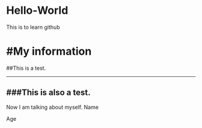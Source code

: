 # Hello-World
This is to learn github

#My information
==================
##This is a test.
***************************
###This is also a test.
-----------
Now I am talking about myself.
Name

Age
